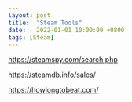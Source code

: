 ```yaml
---
layout: post
title:  "Steam Tools"
date:   2022-01-01 10:00:00 +0800
tags: [Steam]
---
```


https://steamspy.com/search.php

https://steamdb.info/sales/

https://howlongtobeat.com/
